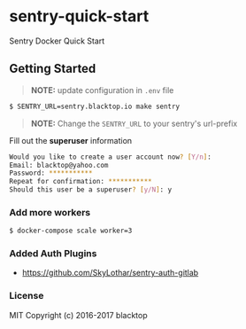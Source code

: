 sentry-quick-start
==================

Sentry Docker Quick Start

Getting Started
---------------

> **NOTE:** update configuration in `.env` file

```bash
$ SENTRY_URL=sentry.blacktop.io make sentry
```

> **NOTE:** Change the `SENTRY_URL` to your sentry's url-prefix

Fill out the **superuser** information

```bash
Would you like to create a user account now? [Y/n]:
Email: blacktop@yahoo.com
Password: ***********
Repeat for confirmation: ***********
Should this user be a superuser? [y/N]: y
```

### Add more workers

```bash
$ docker-compose scale worker=3
```

### Added Auth Plugins

-	https://github.com/SkyLothar/sentry-auth-gitlab

### License

MIT Copyright (c) 2016-2017 blacktop
